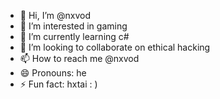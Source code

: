 - 👋 Hi, I’m @nxvod
- 👀 I’m interested in gaming
- 🌱 I’m currently learning c#
- 💞️ I’m looking to collaborate on ethical hacking
- 📫 How to reach me @nxvod
- 😄 Pronouns: he
- ⚡ Fun fact: hxtai : )

<!---
nxvod/nxvod is a ✨ special ✨ repository because its `README.md` (this file) appears on your GitHub profile.
You can click the Preview link to take a look at your changes.
--->

